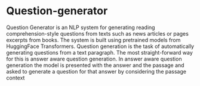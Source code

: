 # Question-generator
Question Generator is an NLP system for generating reading comprehension-style questions from texts such as news articles or pages excerpts from books. The system is built using pretrained models from HuggingFace Transformers. Question generation is the task of automatically generating questions from a text paragraph. The most straight-forward way for this is answer aware question generation. In answer aware question generation the model is presented with the answer and the passage and asked to generate a question for that answer by considering the passage context
